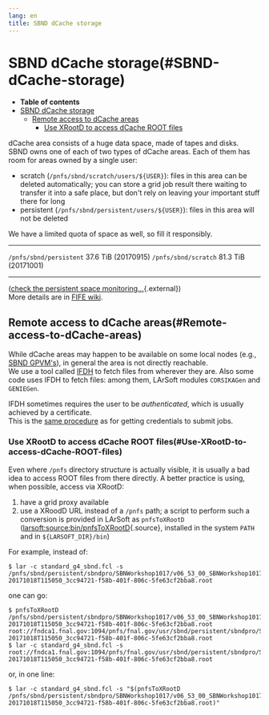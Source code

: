 ```yaml
---
lang: en
title: SBND dCache storage
---
```




SBND dCache storage(#SBND-dCache-storage)
==========================================================

-   **Table of contents**
-   [SBND dCache storage](#SBND-dCache-storage)
    -   [Remote access to dCache areas](#Remote-access-to-dCache-areas)
        -   [Use XRootD to access dCache ROOT
            files](#Use-XRootD-to-access-dCache-ROOT-files)

dCache area consists of a huge data space, made of tapes and disks.\
SBND owns one of each of two types of dCache areas. Each of them has
room for areas owned by a single user:

-   scratch (`/pnfs/sbnd/scratch/users/${USER}`): files in this area can
    be deleted automatically; you can store a grid job result there
    waiting to transfer it into a safe place, but don\'t rely on leaving
    your important stuff there for long
-   persistent (`/pnfs/sbnd/persistent/users/${USER}`): files in this
    area will not be deleted

We have a limited quota of space as well, so fill it responsibly.

  ------------------------- ---------------------
  `/pnfs/sbnd/persistent`   37.6 TiB (20170915)
  `/pnfs/sbnd/scratch`      81.3 TiB (20171001)
  ------------------------- ---------------------

([check the persistent space
monitoring\...](https://fifemon.fnal.gov/monitor/dashboard/db/dcache-persistent-usage-by-vo?orgId=1&var-VO=sbnd){.external})\
More details are in [FIFE
wiki](Understanding_storage_volumes.html).



Remote access to dCache areas(#Remote-access-to-dCache-areas)
------------------------------------------------------------------------------

While dCache areas may happen to be available on some local nodes (e.g.,
[SBND
GPVM\'s](Computing_resources.html#Where-to-work-interactive-nodes-GPVM)),
in general the area is not directly reachable.\
We use a tool called [IFDH](.html) to fetch files from
wherever they are. Also some code uses IFDH to fetch files: among them,
LArSoft modules `CORSIKAGen` and `GENIEGen`.

IFDH sometimes requires the user to be *authenticated*, which is usually
achieved by a certificate.\
This is the [same procedure](Get_a_certificate_proxy.html)
as for getting credentials to submit jobs.



### Use XRootD to access dCache ROOT files(#Use-XRootD-to-access-dCache-ROOT-files)

Even where `/pnfs` directory structure is actually visible, it is
usually a bad idea to access ROOT files from there directly. A better
practice is using, when possible, access via XRootD:

1.  have a grid proxy available
2.  use a XRoodD URL instead of a `/pnfs` path; a script to perform such
    a conversion is provided in LArSoft as `pnfsToXRootD`
    ([larsoft:source:bin/pnfsToXRootD](/redmine/projects/larsoft/repository/entry/bin/pnfsToXRootD){.source},
    installed in the system `PATH` and in `${LARSOFT_DIR}/bin`)

For example, instead of:

    $ lar -c standard_g4_sbnd.fcl -s /pnfs/sbnd/persistent/sbndpro/SBNWorkshop1017/v06_53_00_SBNWorkshop1017/prodsingle_mu_bnblike/gen/546347_0/prodsingle_sbnd_SinglesGen-20171018T115050_3cc94721-f58b-401f-806c-5fe63cf2bba8.root

one can go:

    $ pnfsToXRootD /pnfs/sbnd/persistent/sbndpro/SBNWorkshop1017/v06_53_00_SBNWorkshop1017/prodsingle_mu_bnblike/gen/546347_0/prodsingle_sbnd_SinglesGen-20171018T115050_3cc94721-f58b-401f-806c-5fe63cf2bba8.root
    root://fndca1.fnal.gov:1094/pnfs/fnal.gov/usr/sbnd/persistent/sbndpro/SBNWorkshop1017/v06_53_00_SBNWorkshop1017/prodsingle_mu_bnblike/gen/546347_0/prodsingle_sbnd_SinglesGen-20171018T115050_3cc94721-f58b-401f-806c-5fe63cf2bba8.root
    $ lar -c standard_g4_sbnd.fcl -s root://fndca1.fnal.gov:1094/pnfs/fnal.gov/usr/sbnd/persistent/sbndpro/SBNWorkshop1017/v06_53_00_SBNWorkshop1017/prodsingle_mu_bnblike/gen/546347_0/prodsingle_sbnd_SinglesGen-20171018T115050_3cc94721-f58b-401f-806c-5fe63cf2bba8.root

or, in one line:

    $ lar -c standard_g4_sbnd.fcl -s "$(pnfsToXRootD /pnfs/sbnd/persistent/sbndpro/SBNWorkshop1017/v06_53_00_SBNWorkshop1017/prodsingle_mu_bnblike/gen/546347_0/prodsingle_sbnd_SinglesGen-20171018T115050_3cc94721-f58b-401f-806c-5fe63cf2bba8.root)"
